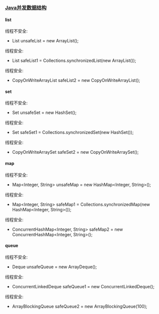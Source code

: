 ### [Java并发数据结构](https://www.icourse163.org/learn/ECNU-1003718005?tid=1206788218#/learn/content?type=detail&id=1211641399&cid=1214440894)

#### list
线程不安全:   
- List<String> unsafeList = new ArrayList<String>();    

线程安全:
- List<String> safeList1 = Collections.synchronizedList(new ArrayList<String>());
   
线程安全:
- CopyOnWriteArrayList<String> safeList2 = new CopyOnWriteArrayList<String>();

#### set
线程不安全:   
- Set<String> unsafeSet = new HashSet<String>();  

线程安全:
- Set<String> safeSet1 = Collections.synchronizedSet(new HashSet<String>());

线程安全:
- CopyOnWriteArraySet<String> safeSet2 = new CopyOnWriteArraySet<String>();

#### map
线程不安全:   
- Map<Integer, String> unsafeMap = new HashMap<Integer, String>();
  

线程安全:
- Map<Integer, String> safeMap1 = Collections.synchronizedMap(new HashMap<Integer, String>());

   
线程安全:
- ConcurrentHashMap<Integer, String> safeMap2 = new ConcurrentHashMap<Integer, String>();


#### queue
线程不安全:   
- Deque<String> unsafeQueue = new ArrayDeque<String>();
  

线程安全:
- ConcurrentLinkedDeque<String> safeQueue1 = new ConcurrentLinkedDeque<String>();

   
线程安全:
- ArrayBlockingQueue<String> safeQueue2 = new ArrayBlockingQueue<String>(100);

         
 
                









